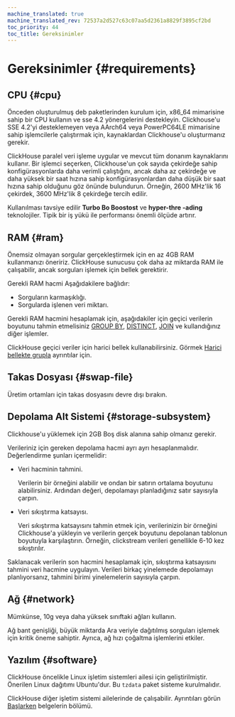 ```yaml
---
machine_translated: true
machine_translated_rev: 72537a2d527c63c07aa5d2361a8829f3895cf2bd
toc_priority: 44
toc_title: Gereksinimler
---
```


# Gereksinimler {#requirements}

## CPU {#cpu}

Önceden oluşturulmuş deb paketlerinden kurulum için, x86_64 mimarisine sahip bir CPU kullanın ve sse 4.2 yönergelerini destekleyin. Clickhouse'u SSE 4.2'yi desteklemeyen veya AArch64 veya PowerPC64LE mimarisine sahip işlemcilerle çalıştırmak için, kaynaklardan Clickhouse'u oluşturmanız gerekir.

ClickHouse paralel veri işleme uygular ve mevcut tüm donanım kaynaklarını kullanır. Bir işlemci seçerken, Clickhouse'un çok sayıda çekirdeğe sahip konfigürasyonlarda daha verimli çalıştığını, ancak daha az çekirdeğe ve daha yüksek bir saat hızına sahip konfigürasyonlardan daha düşük bir saat hızına sahip olduğunu göz önünde bulundurun. Örneğin, 2600 MHz'lik 16 çekirdek, 3600 MHz'lik 8 çekirdeğe tercih edilir.

Kullanılması tavsiye edilir **Turbo Bo Boostost** ve **hyper-thre -ading** teknolojiler. Tipik bir iş yükü ile performansı önemli ölçüde artırır.

## RAM {#ram}

Önemsiz olmayan sorgular gerçekleştirmek için en az 4GB RAM kullanmanızı öneririz. ClickHouse sunucusu çok daha az miktarda RAM ile çalışabilir, ancak sorguları işlemek için bellek gerektirir.

Gerekli RAM hacmi Aşağıdakilere bağlıdır:

-   Sorguların karmaşıklığı.
-   Sorgularda işlenen veri miktarı.

Gerekli RAM hacmini hesaplamak için, aşağıdakiler için geçici verilerin boyutunu tahmin etmelisiniz [GROUP BY](../sql-reference/statements/select/group-by.md#select-group-by-clause), [DISTINCT](../sql-reference/statements/select/distinct.md#select-distinct), [JOIN](../sql-reference/statements/select/join.md#select-join) ve kullandığınız diğer işlemler.

ClickHouse geçici veriler için harici bellek kullanabilirsiniz. Görmek [Harici bellekte grupla](../sql-reference/statements/select/group-by.md#select-group-by-in-external-memory) ayrıntılar için.

## Takas Dosyası {#swap-file}

Üretim ortamları için takas dosyasını devre dışı bırakın.

## Depolama Alt Sistemi {#storage-subsystem}

Clickhouse'u yüklemek için 2GB Boş disk alanına sahip olmanız gerekir.

Verileriniz için gereken depolama hacmi ayrı ayrı hesaplanmalıdır. Değerlendirme şunları içermelidir:

-   Veri hacminin tahmini.

    Verilerin bir örneğini alabilir ve ondan bir satırın ortalama boyutunu alabilirsiniz. Ardından değeri, depolamayı planladığınız satır sayısıyla çarpın.

-   Veri sıkıştırma katsayısı.

    Veri sıkıştırma katsayısını tahmin etmek için, verilerinizin bir örneğini Clickhouse'a yükleyin ve verilerin gerçek boyutunu depolanan tablonun boyutuyla karşılaştırın. Örneğin, clickstream verileri genellikle 6-10 kez sıkıştırılır.

Saklanacak verilerin son hacmini hesaplamak için, sıkıştırma katsayısını tahmini veri hacmine uygulayın. Verileri birkaç yinelemede depolamayı planlıyorsanız, tahmini birimi yinelemelerin sayısıyla çarpın.

## Ağ {#network}

Mümkünse, 10g veya daha yüksek sınıftaki ağları kullanın.

Ağ bant genişliği, büyük miktarda Ara veriyle dağıtılmış sorguları işlemek için kritik öneme sahiptir. Ayrıca, ağ hızı çoğaltma işlemlerini etkiler.

## Yazılım {#software}

ClickHouse öncelikle Linux işletim sistemleri ailesi için geliştirilmiştir. Önerilen Linux dağıtımı Ubuntu'dur. Bu `tzdata` paket sisteme kurulmalıdır.

ClickHouse diğer işletim sistemi ailelerinde de çalışabilir. Ayrıntıları görün [Başlarken](../getting-started/index.md) belgelerin bölümü.
